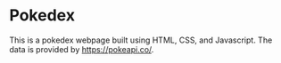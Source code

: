 # Pokedex

This is a pokedex webpage built using HTML, CSS, and Javascript. The data is provided by https://pokeapi.co/. 

